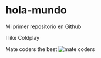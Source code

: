 # hola-mundo

Mi primer repositorio en Github

I like Coldplay 

Mate coders the best    ![mate coders](https://user-images.githubusercontent.com/105214830/190147650-49c2ef13-753e-4630-b5b1-64781defd8f4.jpg)


